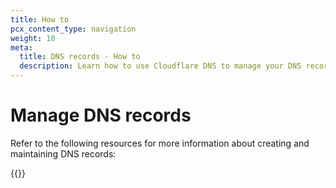 ```yaml
---
title: How to
pcx_content_type: navigation
weight: 10
meta:
  title: DNS records - How to
  description: Learn how to use Cloudflare DNS to manage your DNS records.
---
```


# Manage DNS records

Refer to the following resources for more information about creating and maintaining DNS records:

{{<directory-listing>}}
